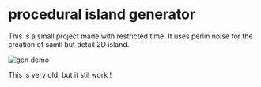 # procedural island generator

This is a small project made with restricted time.
It uses perlin noise for the creation of samll but detail 2D island.

![gen demo](https://user-images.githubusercontent.com/77512166/126412965-4549d2b6-6554-4144-beca-910dd463a520.png)

This is very old, but it stil work !
